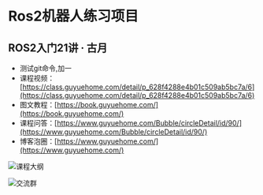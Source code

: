 # Ros2机器人练习项目
## ROS2入门21讲 · 古月
- 测试git命令,加一
- 课程视频：[https://class.guyuehome.com/detail/p_628f4288e4b01c509ab5bc7a/6](https://class.guyuehome.com/detail/p_628f4288e4b01c509ab5bc7a/6)
- 图文教程：[https://book.guyuehome.com/](https://book.guyuehome.com/)
- 课程问答：[https://www.guyuehome.com/Bubble/circleDetail/id/90/](https://www.guyuehome.com/Bubble/circleDetail/id/90/)
- 博客泡圈：[https://www.guyuehome.com/](https://www.guyuehome.com/)

![课程大纲](docs/课程大纲.png)

![交流群](docs/交流群.png)
